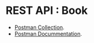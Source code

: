 # REST API : Book

- [Postman Collection](https://www.postman.com/martian-equinox-670942/workspace/gits/collection/7912433-24af4cf1-f30a-4032-9c6e-58667d19f775?action=share&creator=7912433).
- [Postman Docummentation](https://documenter.postman.com/preview/7912433-24af4cf1-f30a-4032-9c6e-58667d19f775?environment=&versionTag=latest&apiName=CURRENT&version=latest&documentationLayout=classic-double-column&right-sidebar=303030&top-bar=FFFFFF&highlight=EF5B25).